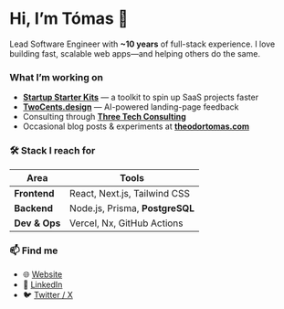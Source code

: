 # Hi, I’m **Tómas** 👋

Lead Software Engineer with **~10 years** of full-stack experience. I love building fast, scalable web apps—and helping others do the same.

### What I’m working on
- **[Startup Starter Kits](https://startupstarterkits.com)** — a toolkit to spin up SaaS projects faster  
- **[TwoCents.design](https://twocents.design)** — AI-powered landing-page feedback  
- Consulting through **[Three Tech Consulting](https://threetech.consulting)**  
- Occasional blog posts & experiments at **[theodortomas.com](https://theodortomas.com)**  

### 🛠️ Stack I reach for
| Area        | Tools                           |
|-------------|---------------------------------|
| **Frontend**| React, Next.js, Tailwind CSS    |
| **Backend** | Node.js, Prisma, **PostgreSQL** |
| **Dev & Ops**| Vercel, Nx, GitHub Actions     |

### 📫 Find me
- 🌐 [Website](https://theodortomas.com)  
- 💼 [LinkedIn](https://linkedin.com/in/theodortomas)  
- 🐦 [Twitter / X](https://twitter.com/TheodorTomas)  
